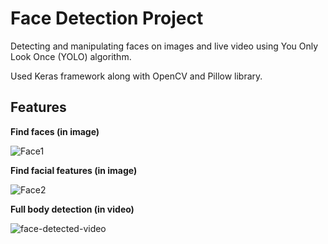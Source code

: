 # Face Detection Project

Detecting and manipulating faces on images and live video using You Only Look Once (YOLO) algorithm.

Used Keras framework along with OpenCV and Pillow library.

## Features

**Find faces (in image)**

![Face1](https://user-images.githubusercontent.com/54735797/126427343-9ae82fbe-6372-4e55-b30f-e3fb6fc15882.JPG)

**Find facial features (in image)**

![Face2](https://user-images.githubusercontent.com/54735797/126428436-b5b0b76e-d21c-4016-8d96-7daa2da09863.png)

**Full body detection (in video)**

![face-detected-video](https://user-images.githubusercontent.com/54735797/126533301-d7e2cc87-a3e3-4f76-b9f3-f37e05a50d75.gif)
